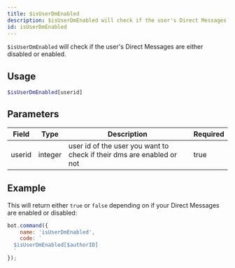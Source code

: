 ```yaml
---
title: $isUserDmEnabled
description: $isUserDmEnabled will check if the user's Direct Messages are either disabled or enabled.
id: isUserDmEnabled
---
```


`$isUserDmEnabled` will check if the user's Direct Messages are either disabled or enabled.

## Usage

```php
$isUserDmEnabled[userid]
```

## Parameters

| Field  | Type    | Description                                                           | Required |
|--------|---------|-----------------------------------------------------------------------|----------|
| userid | integer | user id of the user you want to check if their dms are enabled or not | true     |

## Example

This will return either `true` or `false` depending on if your Direct Messages are enabled or disabled:

```javascript
bot.command({
    name: 'isUserDmEnabled',
    code: `
  $isUserDmEnabled[$authorID]
  `
});
```

